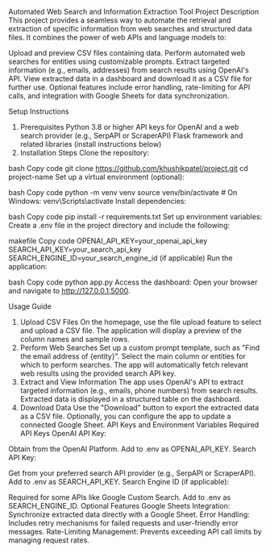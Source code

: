 Automated Web Search and Information Extraction Tool
Project Description
This project provides a seamless way to automate the retrieval and extraction of specific information from web searches and structured data files. It combines the power of web APIs and language models to:

Upload and preview CSV files containing data.
Perform automated web searches for entities using customizable prompts.
Extract targeted information (e.g., emails, addresses) from search results using OpenAI's API.
View extracted data in a dashboard and download it as a CSV file for further use.
Optional features include error handling, rate-limiting for API calls, and integration with Google Sheets for data synchronization.

Setup Instructions
1. Prerequisites
Python 3.8 or higher
API keys for OpenAI and a web search provider (e.g., SerpAPI or ScraperAPI)
Flask framework and related libraries (install instructions below)
2. Installation Steps
Clone the repository:

bash
Copy code
git clone https://github.com/khushikpatel/project.git
cd project-name
Set up a virtual environment (optional):

bash
Copy code
python -m venv venv
source venv/bin/activate   # On Windows: venv\Scripts\activate
Install dependencies:

bash
Copy code
pip install -r requirements.txt
Set up environment variables: Create a .env file in the project directory and include the following:

makefile
Copy code
OPENAI_API_KEY=your_openai_api_key
SEARCH_API_KEY=your_search_api_key
SEARCH_ENGINE_ID=your_search_engine_id (if applicable)
Run the application:

bash
Copy code
python app.py
Access the dashboard:
Open your browser and navigate to http://127.0.0.1:5000.

Usage Guide
1. Upload CSV Files
On the homepage, use the file upload feature to select and upload a CSV file.
The application will display a preview of the column names and sample rows.
2. Perform Web Searches
Set up a custom prompt template, such as "Find the email address of {entity}".
Select the main column or entities for which to perform searches.
The app will automatically fetch relevant web results using the provided search API key.
3. Extract and View Information
The app uses OpenAI's API to extract targeted information (e.g., emails, phone numbers) from search results.
Extracted data is displayed in a structured table on the dashboard.
4. Download Data
Use the "Download" button to export the extracted data as a CSV file.
Optionally, you can configure the app to update a connected Google Sheet.
API Keys and Environment Variables
Required API Keys
OpenAI API Key:

Obtain from the OpenAI Platform.
Add to .env as OPENAI_API_KEY.
Search API Key:

Get from your preferred search API provider (e.g., SerpAPI or ScraperAPI).
Add to .env as SEARCH_API_KEY.
Search Engine ID (if applicable):

Required for some APIs like Google Custom Search.
Add to .env as SEARCH_ENGINE_ID.
Optional Features
Google Sheets Integration: Synchronize extracted data directly with a Google Sheet.
Error Handling: Includes retry mechanisms for failed requests and user-friendly error messages.
Rate-Limiting Management: Prevents exceeding API call limits by managing request rates.
